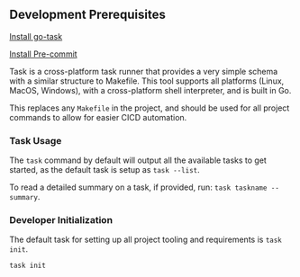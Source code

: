 ## Development Prerequisites

[Install go-task](https://github.com/go-task/task/blob/master/docs/installation.md)

[Install Pre-commit](https://pre-commit.com/#install)

Task is a cross-platform task runner that provides a very simple schema with a similar structure to Makefile.
This tool supports all platforms (Linux, MacOS, Windows), with a cross-platform shell interpreter, and is built in Go.

This replaces any `Makefile` in the project, and should be used for all project commands to allow for easier CICD automation.

### Task Usage

The `task` command by default will output all the available tasks to get started, as the default task is setup as `task --list`.

To read a detailed summary on a task, if provided, run: `task taskname --summary`.

### Developer Initialization

The default task for setting up all project tooling and requirements is `task init`.

```shell
task init
```
